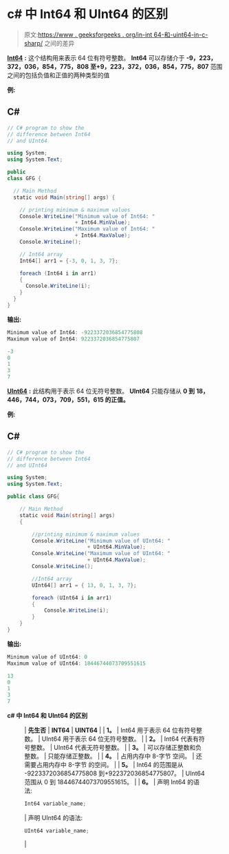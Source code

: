 # c# 中 Int64 和 UInt64 的区别

> 原文:[https://www . geeksforgeeks . org/in-int 64-和-uint64-in-c-sharp/](https://www.geeksforgeeks.org/difference-between-int64-and-uint64-in-c-sharp/) 之间的差异

[**Int64**](https://www.geeksforgeeks.org/c-sharp-int-64-struct/?ref=rp) **:** 这个结构用来表示 64 位有符号整数。 **Int64** 可以存储介于 **-9，223，372，036，854，775，808 至+9，223，372，036，854，775，807** 范围之间的包括负值和正值的两种类型的值

**例:**

## C#

```cs
// C# program to show the
// difference between Int64
// and UInt64

using System;
using System.Text;

public
class GFG {

  // Main Method
  static void Main(string[] args) {

    // printing minimum & maximum values
    Console.WriteLine("Minimum value of Int64: " 
                      + Int64.MinValue);
    Console.WriteLine("Maximum value of Int64: " 
                      + Int64.MaxValue);
    Console.WriteLine();

    // Int64 array
    Int64[] arr1 = {-3, 0, 1, 3, 7};

    foreach (Int64 i in arr1)
    { 
      Console.WriteLine(i);
    }
  }
}
```

**输出:**

```cs
Minimum value of Int64: -9223372036854775808
Maximum value of Int64: 9223372036854775807

-3
0
1
3
7

```

[**UInt64**](https://www.geeksforgeeks.org/c-sharp-uint64-struct/?ref=rp) **:** 此结构用于表示 64 位无符号整数。 **UInt64** 只能存储从 **0 到** **18，446，744，073，709，551，615 的正值。**

**例:**

## C#

```cs
// C# program to show the 
// difference between Int64 
// and UInt64

using System;
using System.Text;

public class GFG{

    // Main Method
    static void Main(string[] args)
    {

        //printing minimum & maximum values
        Console.WriteLine("Minimum value of UInt64: "
                          + UInt64.MinValue);
        Console.WriteLine("Maximum value of UInt64: "
                          + UInt64.MaxValue);
        Console.WriteLine();

        //Int64 array
        UInt64[] arr1 = { 13, 0, 1, 3, 7};

        foreach (UInt64 i in arr1)
        {
            Console.WriteLine(i);
        }
    }
}
```

**输出:**

```cs
Minimum value of UInt64: 0
Maximum value of UInt64: 18446744073709551615

13
0
1
3
7

```

**c# 中 Int64 和 UInt64 的区别**

<figure class="table">

| **先生否** | **INT64** | **UINT64** |
| **1。** | Int64 用于表示 64 位有符号整数。 | UInt64 用于表示 64 位无符号整数。 |
| **2。** | Int64 代表有符号整数。 | UInt64 代表无符号整数。 |
| **3。** | 可以存储正整数和负整数。 | 只能存储正整数。 |
| **4。** | 占用内存中 8-字节 空间。 | 还需要占用内存中 8-字节 的空间。 |
| **5。** | Int64 的范围是从 -9223372036854775808 到+922372036854775807。 | UInt64 范围从 0 到 18446744073709551615。 |
| **6。** | 声明 Int64 的语法:

```cs
Int64 variable_name;

```

 | 声明 UInt64 的语法:

```cs
UInt64 variable_name;

```

 |

</figure>